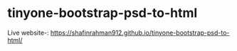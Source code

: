 # tinyone-bootstrap-psd-to-html
Live website-: https://shafinrahman912.github.io/tinyone-bootstrap-psd-to-html/

